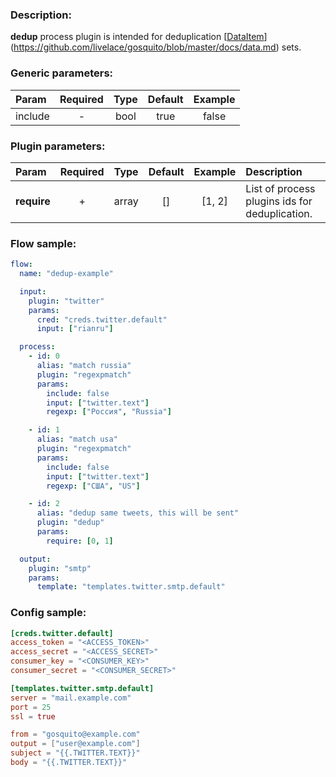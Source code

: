 ### Description:

**dedup** process plugin is intended for deduplication
[[DataItem](https://github.com/livelace/gosquito/blob/master/docs/data.md)](https://github.com/livelace/gosquito/blob/master/docs/data.md) sets.


### Generic parameters:

| Param   | Required | Type | Default | Example |
|:--------|:--------:|:----:|:-------:|:-------:|
| include |    -     | bool |  true   |  false  |


### Plugin parameters:

| Param       | Required | Type  | Default | Example | Description                                    |
|:------------|:--------:|:-----:|:-------:|:-------:|:-----------------------------------------------|
| **require** |    +     | array |   []    | [1, 2]  | List of process plugins ids for deduplication. |


### Flow sample:

```yaml
flow:
  name: "dedup-example"

  input:
    plugin: "twitter"
    params:
      cred: "creds.twitter.default"
      input: ["rianru"]

  process:
    - id: 0
      alias: "match russia"
      plugin: "regexpmatch"
      params:
        include: false
        input: ["twitter.text"]
        regexp: ["Россия", "Russia"]

    - id: 1
      alias: "match usa"
      plugin: "regexpmatch"
      params:
        include: false
        input: ["twitter.text"]
        regexp: ["США", "US"]

    - id: 2
      alias: "dedup same tweets, this will be sent"
      plugin: "dedup"
      params:
        require: [0, 1]

  output:
    plugin: "smtp"
    params:
      template: "templates.twitter.smtp.default"
```

### Config sample:

```toml
[creds.twitter.default]
access_token = "<ACCESS_TOKEN>"
access_secret = "<ACCESS_SECRET>"
consumer_key = "<CONSUMER_KEY>"
consumer_secret = "<CONSUMER_SECRET>"

[templates.twitter.smtp.default]
server = "mail.example.com"
port = 25
ssl = true

from = "gosquito@example.com"
output = ["user@example.com"]
subject = "{{.TWITTER.TEXT}}"
body = "{{.TWITTER.TEXT}}"
```



